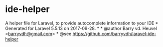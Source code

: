 # ide-helper
A helper file for Laravel, to provide autocomplete information to your IDE  * Generated for Laravel 5.5.13 on 2017-09-28.  *  * @author Barry vd. Heuvel &lt;barryvdh@gmail.com>  * @see https://github.com/barryvdh/laravel-ide-helper
